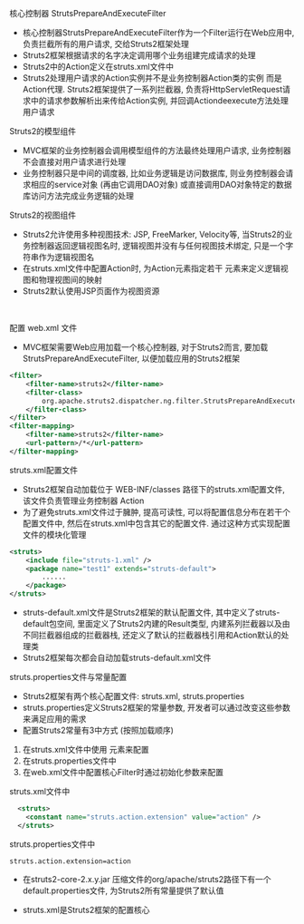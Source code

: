核心控制器 StrutsPrepareAndExecuteFilter

* 核心控制器StrutsPrepareAndExecuteFilter作为一个Filter运行在Web应用中, 负责拦截所有的用户请求, 交给Struts2框架处理 
* Struts2框架根据请求的名字决定调用哪个业务组建完成请求的处理
* Struts2中的Action定义在struts.xml文件中
* Struts2处理用户请求的Action实例并不是业务控制器Action类的实例 而是Action代理. Struts2框架提供了一系列拦截器, 负责将HttpServletRequest请求中的请求参数解析出来传给Action实例, 并回调Actiondeexecute方法处理用户请求


Struts2的模型组件

* MVC框架的业务控制器会调用模型组件的方法最终处理用户请求, 业务控制器不会直接对用户请求进行处理
* 业务控制器只是中间的调度器, 比如业务逻辑是访问数据库, 则业务控制器会请求相应的service对象 (再由它调用DAO对象) 或直接调用DAO对象特定的数据库访问方法完成业务逻辑的处理

Struts2的视图组件

* Struts2允许使用多种视图技术: JSP, FreeMarker, Velocity等, 当Struts2的业务控制器返回逻辑视图名时, 逻辑视图并没有与任何视图技术绑定, 只是一个字符串作为逻辑视图名
* 在struts.xml文件中配置Action时, 为Action元素指定若干 <result> 元素来定义逻辑视图和物理视图间的映射
* Struts2默认使用JSP页面作为视图资源 
  
<br>

配置 web.xml 文件
* MVC框架需要Web应用加载一个核心控制器, 对于Struts2而言, 要加载StrutsPrepareAndExecuteFilter, 以便加载应用的Struts2框架
```xml
<filter>
    <filter-name>struts2</filter-name>
    <filter-class>
        org.apache.struts2.dispatcher.ng.filter.StrutsPrepareAndExecuteFilter
    </filter-class>
</filter>
<filter-mapping>
    <filter-name>struts2</filter-name>
    <url-pattern>/*</url-pattern>
</filter-mapping>
```

struts.xml配置文件
* Struts2框架自动加载位于 WEB-INF/classes 路径下的struts.xml配置文件, 该文件负责管理业务控制器 Action
* 为了避免struts.xml文件过于臃肿, 提高可读性, 可以将配置信息分布在若干个配置文件中, 然后在struts.xml中包含其它的配置文件. 通过这种方式实现配置文件的模块化管理
```xml
<struts>
    <include file="struts-1.xml" />
    <package name="test1" extends="struts-default">
        ......
    </package>
</struts>
```
* struts-default.xml文件是Struts2框架的默认配置文件, 其中定义了struts-default包空间, 里面定义了Struts2内建的Result类型, 内建系列拦截器以及由不同拦截器组成的拦截器栈, 还定义了默认的拦截器栈引用和Action默认的处理类
* Struts2框架每次都会自动加载struts-default.xml文件 


struts.properties文件与常量配置
* Struts2框架有两个核心配置文件: struts.xml, struts.properties
* struts.properties定义Struts2框架的常量参数, 开发者可以通过改变这些参数来满足应用的需求
* 配置Struts2常量有3中方式 (按照加载顺序)
1) 在struts.xml文件中使用 <constant> 元素来配置
2) 在struts.properties文件中
3) 在web.xml文件中配置核心Filter时通过初始化参数来配置

struts.xml文件中
```xml
  <struts>
    <constant name="struts.action.extension" value="action" />
  </struts>
```

struts.properties文件中
```properties
struts.action.extension=action
```

* 在struts2-core-2.x.y.jar 压缩文件的org/apache/struts2路径下有一个default.properties文件, 为Struts2所有常量提供了默认值

* struts.xml是Struts2框架的配置核心

